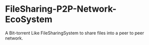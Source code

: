 # FileSharing-P2P-Network-EcoSystem
A Bit-torrent Like FileSharingSystem to share files into a peer to peer network.
